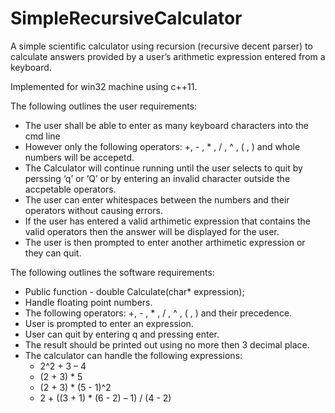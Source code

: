 # SimpleRecursiveCalculator 

A simple scientific calculator using recursion (recursive decent parser) to calculate answers provided by a user’s arithmetic expression entered from a keyboard.

Implemented for win32 machine using c++11.

The following outlines the user requirements:
* The user shall be able to enter as many keyboard characters into the cmd line
* However only the following operators: +, - , * , / , ^ , ( , ) and whole numbers will be accepetd.
* The Calculator will continue running until the user selects to quit by perssing ‘q’ or ‘Q’ or by entering an invalid character outside the accpetable operators.
* The user can enter whitespaces between the numbers and their operators without causing errors.
* If the user has entered a valid arthimetic expression that contains the valid operators then the answer will be displayed for the user.
* The user is then prompted to enter another arthimetic expression or they can quit.

The following outlines the software requirements:
* Public function - double Calculate(char* expression);
* Handle floating point numbers.
* The following operators: +, - , * , / , ^ , ( , ) and their precedence.
* User is prompted to enter an expression.
* User can quit by entering q and pressing enter.
* The result should be printed out using no more then 3 decimal place.
* The calculator can handle the following expressions:
  * 2^2 + 3 – 4
  * (2 + 3) * 5
  * (2 + 3) * (5 - 1)^2
  * 2 + ((3 + 1) * (6 - 2) – 1) / (4 - 2)
